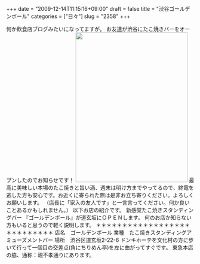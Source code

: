 +++
date = "2009-12-14T11:15:16+09:00"
draft = false
title = "渋谷ゴールデンボール"
categories = ["日々"]
slug = "2358"
+++

何か飲食店ブログみたいになってますが。
お友達が渋谷にたこ焼きバーをオープンしたのでお知らせです！
<img src="http://ieiriblog.img.jugem.jp/20091214_1519947.jpg" width="300" height="400" alt="" class="pict" />
最高に美味しい本場のたこ焼きと旨い酒、週末は明け方までやってるので、終電を逃した方も安心です。お近くに寄られた際は是非お立ち寄りください。よろしくお願いします。
（店長に「家入の友人です」と一言言ってください。何か良いことあるかもしれません。）
以下お店の紹介です。
新感覚たこ焼きスタンディングバー 『ゴールデンボール』が道玄坂にＯＰＥＮします。
何のお店か知らない方もいると思うので軽く説明します。
＊＊＊＊＊＊＊＊＊＊＊＊＊＊＊＊＊＊＊＊＊＊＊＊＊＊＊
店名　ゴールデンボール
業種　たこ焼きスタンディングアミューズメントバー
場所　渋谷区道玄坂2-22-6
ドンキホーテを文化村の方に歩いて行って一個目の交差点(角にちりめん亭)を左に曲がってすぐです。 東急本店の脇、通称：親不孝通りにあります。
